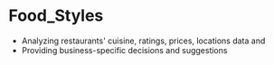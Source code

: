# Food_Styles
- Analyzing restaurants' cuisine, ratings, prices, locations data and 
- Providing business-specific decisions and suggestions

